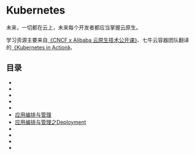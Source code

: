 Kubernetes
=============

未来，一切都在云上，未来每个开发者都应当掌握云原生。

学习资源主要来自[《CNCF x Alibaba 云原生技术公开课》](https://edu.aliyun.com/course/1651?spm=5176.10731542.0.0.43d020beAI8xeA)、七牛云容器团队翻译的[《Kubernetes in Action》](https://book.douban.com/subject/30418855/)。

## 目录

- []()
- []()
- []()
- []()
- []()
- [应用编排与管理](./05-labels-anotations-owereference.md)
- [应用编排与管理之Deployment](./06-deployment.md)
- []()
- []()
- []()
- []()
